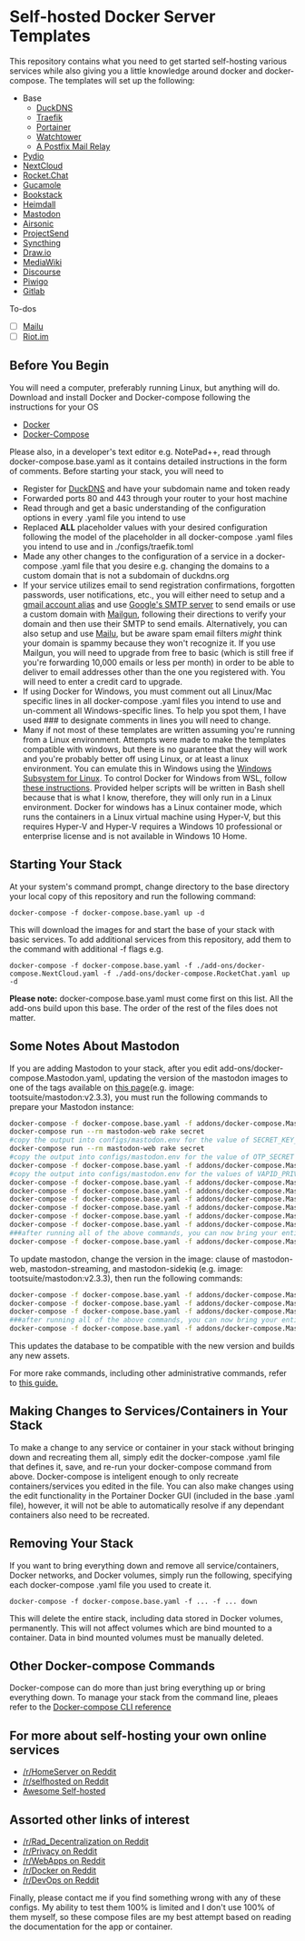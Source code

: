 # Self-hosted Docker Server Templates

This repository contains what you need to get started self-hosting various services while also giving you a little knowledge around docker and docker-compose.  The templates will set up the following:

* Base
  * [DuckDNS](https://duckdns.org)
  * [Traefik](https://traefik.io)
  * [Portainer](https://portainer.io)
  * [Watchtower](https://hub.docker.com/r/centurylink/watchtower/)
  * [A Postfix Mail Relay](https://hub.docker.com/r/mwader/postfix-relay/)
* [Pydio](https://pydio.com/)
* [NextCloud](https://nextcloud.com/)
* [Rocket.Chat](https://rocket.chat)
* [Gucamole](https://guacamole.apache.org/)
* [Bookstack](https://www.bookstackapp.com/)
* [Heimdall](https://heimdall.site/)
* [Mastodon](https://mastodon.social/about)
* [Airsonic]( https://airsonic.github.io/)
* [ProjectSend](https://www.projectsend.org/)
* [Syncthing](https://syncthing.net/)
* [Draw.io](https://draw.io)
* [MediaWiki](https://www.mediawiki.org/wiki/MediaWiki)
* [Discourse](https://discourse.org)
* [Piwigo](https://piwigo.org/)
* [Gitlab](https://about.gitlab.com/)

To-dos

* [ ] [Mailu](https://mailu.io)
* [ ] [Riot.im](https://riot.im)

## Before You Begin

You will need a computer, preferably running Linux, but anything will do.  Download and install Docker and Docker-compose following the instructions for your OS

* [Docker](https://www.docker.com/community-edition)
* [Docker-Compose](https://docs.docker.com/compose/install/)

Please also, in a developer's text editor e.g. NotePad++, read through docker-compose.base.yaml as it contains detailed instructions in the form of comments.  Before starting your stack, you will need to

* Register for [DuckDNS](https://www.duckdns.org/) and have your subdomain name and token ready
* Forwarded ports 80 and 443 through your router to your host machine
* Read through and get a basic understanding of the configuration options in every .yaml file you intend to use
* Replaced **ALL** placeholder values with your desired configuration following the model of the placeholder in all docker-compose .yaml files you intend to use and in ./configs/traefik.toml
* Made any other changes to the configuration of a service in a docker-compose .yaml file that you desire e.g. changing the domains to a custom domain that is not a subdomain of duckdns.org
* If your service utilizes email to send registration confirmations, forgotten passwords, user notifications, etc., you will either need to setup and a [gmail account alias](https://support.google.com/mail/answer/22370?hl=en) and use [Google's SMTP server](https://www.digitalocean.com/community/tutorials/how-to-use-google-s-smtp-server) to send emails or use a custom domain with [Mailgun](https://www.mailgun.com/), following their directions to verify your domain and then use their SMTP to send emails.  Alternatively, you can also setup and use [Mailu](https://mailu.io/), but be aware spam email filters *might* think your domain is spammy because they won't recognize it.  If you use Mailgun, you will need to upgrade from free to basic (which is still free if you're forwarding 10,000 emails or less per month) in order to be able to deliver to email addresses other than the one you registered with.  You will need to enter a credit card to upgrade.
* If using Docker for Windows, you must comment out all Linux/Mac specific lines in all docker-compose .yaml files you intend to use and un-comment all Windows-specific lines.  To help you spot them, I have used ### to designate comments in lines you will need to change.
* Many if not most of these templates are written assuming you're running from a Linux environment.  Attempts were made to make the templates compatible with windows, but there is no guarantee that they will work and you're probably better off using Linux, or at least a linux environment.  You can emulate this in Windows using the [Windows Subsystem for Linux](https://docs.microsoft.com/en-us/windows/wsl/install-win10).  To control Docker for Windows from WSL, follow [these instructions](https://blogs.msdn.microsoft.com/commandline/2017/12/08/cross-post-wsl-interoperability-with-docker/).  Provided helper scripts will be written in Bash shell because that is what I know, therefore, they will only run in a Linux environment.  Docker for windows has a Linux container mode, which runs the containers in a Linux virtual machine using Hyper-V, but this requires Hyper-V and Hyper-V requires a Windows 10 professional or enterprise license and is not available in Windows 10 Home.

## Starting Your Stack

At your system's command prompt, change directory to the base directory your local copy of this repository and run the following command:

`docker-compose -f docker-compose.base.yaml up -d`

This will download the images for and start the base of your stack with basic services.  To add additional services from this repository, add them to the command with additional -f flags e.g.

`docker-compose -f docker-compose.base.yaml -f ./add-ons/docker-compose.NextCloud.yaml -f ./add-ons/docker-compose.RocketChat.yaml up -d`

**Please note:** docker-compose.base.yaml must come first on this list.  All the add-ons build upon this base.  The order of the rest of the files does not matter.

## Some Notes About Mastodon

If you are adding Mastodon to your stack, after you edit add-ons/docker-compose.Mastodon.yaml, updating the version of the mastodon images to one of the tags available on [this page](https://hub.docker.com/r/tootsuite/mastodon/tags/)(e.g. image: tootsuite/mastodon:v2.3.3), you must run the following commands to prepare your Mastodon instance:

```bash
docker-compose -f docker-compose.base.yaml -f addons/docker-compose.Mastodon.yaml up mastodon-db mastodon-redis
docker-compose run --rm mastodon-web rake secret
#copy the output into configs/mastodon.env for the value of SECRET_KEY_BASE
docker-compose run --rm mastodon-web rake secret
#copy the output into configs/mastodon.env for the value of OTP_SECRET
docker-compose -f docker-compose.base.yaml -f addons/docker-compose.Mastodon.yaml run --rm mastodon-web rake mastodon:webpush:generate_vapid_key
#copy the output into configs/mastodon.env for the values of VAPID_PRIVATE_KEY and VAPID_PUBLIC_KEY
docker-compose -f docker-compose.base.yaml -f addons/docker-compose.Mastodon.yaml run --rm mastodon-web rake db:migrate
docker-compose -f docker-compose.base.yaml -f addons/docker-compose.Mastodon.yaml run --rm mastodon-web chown -R 991:991 /mastodon/public/assets /mastodon/public/packs /mastodon/public/system
docker-compose -f docker-compose.base.yaml -f addons/docker-compose.Mastodon.yaml run --rm mastodon-web rake assets:precompile
docker-compose -f docker-compose.base.yaml -f addons/docker-compose.Mastodon.yaml run --rm mastodon-web rake mastodon:add_user
docker-compose -f docker-compose.base.yaml -f addons/docker-compose.Mastodon.yaml run --rm mastodon-web rake mastodon:confirm_email USER_EMAIL=your@email
docker-compose -f docker-compose.base.yaml -f addons/docker-compose.Mastodon.yaml run --rm mastodon-web rake mastodon:make_admin USERNAME=yourname
###after running all of the above commands, you can now bring your entire stack up with the up -d command.  Make sure to -f all of your compose files!
docker-compose -f docker-compose.base.yaml -f addons/docker-compose.Mastodon.yaml up -d
```

To update mastodon, change the version in the image: clause of mastodon-web, mastodon-streaming, and mastodon-sidekiq (e.g. image: tootsuite/mastodon:v2.3.3), then run the following commands:

```bash
docker-compose -f docker-compose.base.yaml -f addons/docker-compose.Mastodon.yaml stop mastodon-web mastodon-streaming mastodon-sidekiq
docker-compose -f docker-compose.base.yaml -f addons/docker-compose.Mastodon.yaml run --rm mastodon-web rake db:migrate
docker-compose -f docker-compose.base.yaml -f addons/docker-compose.Mastodon.yaml run --rm mastodon-web rake assets:precompile
###after running all of the above commands, you can now bring your entire stack up with the up -d command.  Make sure to -f all of your compose files!
docker-compose -f docker-compose.base.yaml -f addons/docker-compose.Mastodon.yaml up -d
```

This updates the database to be compatible with the new version and builds any new assets.

For more rake commands, including other administrative commands, refer to [this guide.](https://github.com/tootsuite/documentation/blob/master/Running-Mastodon/List-of-Rake-tasks.md)

## Making Changes to Services/Containers in Your Stack

To make a change to any service or container in your stack without bringing down and recreating them all, simply edit the docker-compose .yaml file that defines it, save, and re-run your docker-compose command from above.  Docker-compose is inteligent enough to only recreate containers/services you edited in the file.  You can also make changes using the edit functionality in the Portainer Docker GUI (included in the base .yaml file), however, it will not be able to automatically resolve if any dependant containers also need to be recreated.

## Removing Your Stack

If you want to bring everything down and remove all service/containers, Docker networks, and Docker volumes, simply run the following, specifying each docker-compose .yaml file you used to create it.

`docker-compose -f docker-compose.base.yaml -f ... -f ... down`

This will delete the entire stack, including data stored in Docker volumes, permanently.  This will not affect volumes which are bind mounted to a container.  Data in bind mounted volumes must be manually deleted.

## Other Docker-compose Commands

Docker-compose can do more than just bring everything up or bring everything down.  To manage your stack from the command line, pleaes refer to the [Docker-compose CLI reference](https://docs.docker.com//compose/reference/)

## For more about self-hosting your own online services

* [/r/HomeServer on Reddit](https://www.reddit.com/r/HomeServer/)
* [/r/selfhosted on Reddit](https://www.reddit.com/r/selfhosted/)
* [Awesome Self-hosted](https://github.com/Kickball/awesome-selfhosted)

## Assorted other links of interest

* [/r/Rad_Decentralization on Reddit](https://www.reddit.com/r/Rad_Decentralization/)
* [/r/Privacy on Reddit](https://www.reddit.com/r/privacy/)
* [/r/WebApps on Reddit](https://www.reddit.com/r/WebApps/)
* [/r/Docker on Reddit](https://www.reddit.com/r/docker/)
* [/r/DevOps on Reddit](https://www.reddit.com/r/devops/)

Finally, please contact me if you find something wrong with any of these configs.  My ability to test them 100% is limited and I don't use 100% of them myself, so these compose files are my best attempt based on reading the documentation for the app or container.
